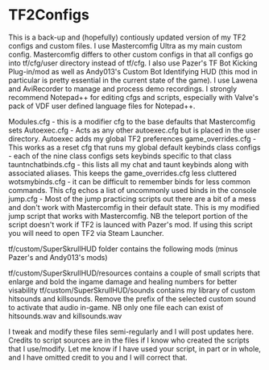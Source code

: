 # TF2Configs

This is a back-up and (hopefully) contiously updated version of my TF2 configs and custom files.  I use Mastercomfig Ultra as my main custom config.  Mastercomfig differs to other custom configs in that all configs go into tf/cfg/user directory instead of tf/cfg.  I also use Pazer's TF Bot Kicking Plug-in/mod as well as Andy013's Custom Bot Identifying HUD (this mod in particular is pretty essential in the current state of the game).  I use Lawena and AviRecorder to manage and process demo recordings.  I strongly recommend Notepad++ for editing cfgs and scripts, especially with Valve's pack of VDF user defined language files for Notepad++. 

Modules.cfg - this is a modifier cfg to the base defaults that Mastercomfig sets
Autoexec.cfg - Acts as any other autoexec.cfg but is placed in the user directory.  Autoexec adds my global TF2 preferences 
game_overrides.cfg - This works as a reset cfg that runs my global default keybinds
class configs - each of the nine class configs sets keybinds specific to that class
tauntnchatbinds.cfg - this lists all my chat and taunt keybinds along with associated aliases. This keeps the game_overrides.cfg less cluttered
wotsmybinds.cfg - it can be difficult to remember binds for less common commands.  This cfg echos a list of uncommonly used binds in the console
jump.cfg - Most of the jump practicing scripts out there are a bit of a mess and don't work with Mastercomfig in their default state.  This is my modified jump script that works with Mastercomfig.  NB the teleport portion of the script doesn't work if TF2 is launced with Pazer's mod.  If using this script you will need to open TF2 via Steam Launcher.

tf/custom/SuperSkrullHUD folder contains the following mods (minus Pazer's and Andy013's mods)

tf/custom/SuperSkrullHUD/resources contains a couple of small scripts that enlarge and bold the ingame damage and healing numbers for better visability
tf/custom/SuperSkrullHUD/sounds contains my library of custom hitsounds and killsounds.  Remove the prefix of the selected custom sound to activate that audio in-game.  NB only one file each can exist of hitsounds.wav and killsounds.wav

I tweak and modify these files semi-regularly and I will post updates here.  Credits to script sources are in the files if I know who created the scripts that I use/modify.  Let me know if I have used your script, in part or in whole, and I have omitted credit to you and I will correct that. 
